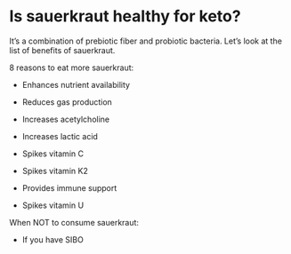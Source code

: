 # Is sauerkraut healthy for keto?

It’s a combination of prebiotic fiber and probiotic bacteria. Let’s look at the list of benefits of sauerkraut.

8 reasons to eat more sauerkraut:

- Enhances nutrient availability

- Reduces gas production

- Increases acetylcholine

- Increases lactic acid

- Spikes vitamin C

- Spikes vitamin K2

- Provides immune support

- Spikes vitamin U

When NOT to consume sauerkraut:

- If you have SIBO